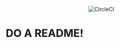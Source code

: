 <p align="center">
    <img src="https://circleci.com/gh/rkk09c/Broadcast.svg?style=shield&circle-token=4bb4c3cc6b30eb70d709f012585b11964f5b7a86"
         alt="CircleCI"/>
</p>

# DO A README!
